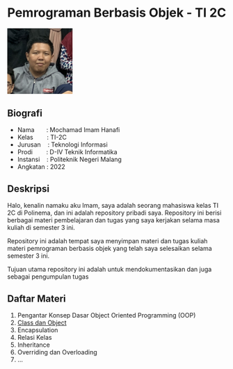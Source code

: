 # Pemrograman Berbasis Objek - TI 2C

<img src="/img/imam.JPG" alt="Mochamad Imam Hanafi" width="150"> <br>

## Biografi

- Nama &nbsp;&nbsp;&nbsp;&nbsp;&nbsp;&nbsp;: Mochamad Imam Hanafi
- Kelas &nbsp;&nbsp;&nbsp;&nbsp;&nbsp;&nbsp;&nbsp;: TI-2C
- Jurusan &nbsp;&nbsp;&nbsp;: Teknologi Informasi
- Prodi &nbsp;&nbsp;&nbsp;&nbsp;&nbsp;&nbsp;&nbsp;: D-IV Teknik Informatika
- Instansi &nbsp;&nbsp;&nbsp;: Politeknik Negeri Malang
- Angkatan : 2022

## Deskripsi

Halo, kenalin namaku aku Imam, saya adalah seorang mahasiswa kelas TI 2C di Polinema, dan ini adalah repository pribadi saya. Repository ini berisi berbagai materi pembelajaran dan tugas yang saya kerjakan selama masa kuliah di semester 3 ini.

Repository ini adalah tempat saya menyimpan materi dan tugas kuliah materi pemrograman berbasis objek yang telah saya selesaikan selama semester 3 ini.

Tujuan utama repository ini adalah untuk mendokumentasikan dan juga sebagai pengumpulan tugas

## Daftar Materi

1. Pengantar Konsep Dasar Object Oriented Programming (OOP)
2. [Class dan Object](/class-and-object/)
3. Encapsulation
4. Relasi Kelas
5. Inheritance
6. Overriding dan Overloading
7. ...
